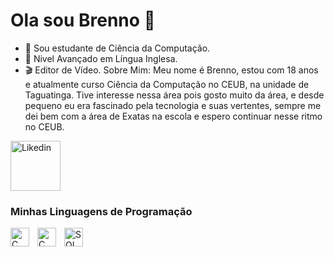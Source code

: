 # Ola sou Brenno 👋
- 🔭 Sou estudante de Ciência da Computação.
- 📖 Nivel Avançado em Língua Inglesa.
- 🎬 Editor de Vídeo.
Sobre Mim: Meu nome é Brenno, estou com 18 anos e atualmente curso Ciência da Computação no CEUB, na unidade de Taguatinga. Tive interesse nessa área pois gosto muito da área, e desde pequeno eu era fascinado pela tecnologia e suas vertentes, sempre me dei bem com a área de Exatas na escola e espero continuar nesse ritmo no CEUB. 

<img
  align="up"
  alt="Likedin"
title="Likedin"
width="80px"
style="padding-right: 80px;"
src="https://cdn.jsdelivr.net/gh/devicons/devicon@latest/icons/linkedin/linkedin-original.svg" />
          
### Minhas Linguagens de Programação
<img
  align="left"
  alt="C"
title="C"
width="30px"
style="padding-right: 10px;"
src="https://cdn.jsdelivr.net/gh/devicons/devicon@latest/icons/c/c-original.svg" />

<img
  align="left"
  alt="C"
title="C"
width="30px"
style="padding-right: 10px;"
src="https://cdn.jsdelivr.net/gh/devicons/devicon@latest/icons/python/python-original.svg" />

<img
  align="left"
  alt="SQL"
title="SQL"
width="30px"
style="padding-right: 10px;"
src="https://cdn.jsdelivr.net/gh/devicons/devicon@latest/icons/azuresqldatabase/azuresqldatabase-original.svg" />



<!--
**Brenn01007/Brenn01007** is a ✨ _special_ ✨ repository because its `README.md` (this file) appears on your GitHub profile.

Here are some ideas to get you started:


-->

